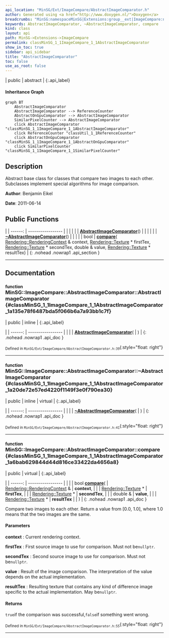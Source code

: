 ```yaml
---
api_location: "MinSG/Ext/ImageCompare/AbstractImageComparator.h"
author: Generated using <a href="http://www.doxygen.nl/">Doxygen</a>
breadcrumbs: "MinSG:namespaceMinSG|Extensions:group__ext|ImageCompare:namespaceMinSG_1_1ImageCompare"
keywords: AbstractImageComparator, ~AbstractImageComparator, compare
kind: class
layout: api
path: MinSG->Extensions->ImageCompare
permalink: classMinSG_1_1ImageCompare_1_1AbstractImageComparator
show_in_toc: true
sidebar: api_sidebar
title: "AbstractImageComparator"
toc: false
use_as_root: false
---
```


| public | abstract |
{:.api_label}

#### Inheritance Graph

```mermaid
graph BT
	AbstractImageComparator
	AbstractImageComparator --> ReferenceCounter
	AbstractOnGpuComparator --> AbstractImageComparator
	SimilarPixelCounter --> AbstractImageComparator
	click AbstractImageComparator "classMinSG_1_1ImageCompare_1_1AbstractImageComparator"
	click ReferenceCounter "classUtil_1_1ReferenceCounter"
	click AbstractOnGpuComparator "classMinSG_1_1ImageCompare_1_1AbstractOnGpuComparator"
	click SimilarPixelCounter "classMinSG_1_1ImageCompare_1_1SimilarPixelCounter"
```

## Description



Abstract base class for classes that compare two images to each other. Subclasses implement special algorithms for image comparison.



**Author**: Benjamin Eikel



**Date**: 2011-06-14





## Public Functions

|
| ------: | ----------------- |
|  | |
|  | **[AbstractImageComparator](#classMinSG_1_1ImageCompare_1_1AbstractImageComparator_1a135e78f6487bda5f066b6a7a93bb1c7f)**() |
|  | |
|  | **[~AbstractImageComparator](#classMinSG_1_1ImageCompare_1_1AbstractImageComparator_1a20de72e57ed4220f1149f3e0f790ea30)**() |
|  | |
| bool | **[compare](#classMinSG_1_1ImageCompare_1_1AbstractImageComparator_1a6bab629844d44d816ce33422da4656a8)**( [Rendering::RenderingContext](classRendering_1_1RenderingContext) & context,  [Rendering::Texture](classRendering_1_1Texture) * firstTex,  [Rendering::Texture](classRendering_1_1Texture) * secondTex, double & value,  [Rendering::Texture](classRendering_1_1Texture) * resultTex) |
{: .nohead .nowrap1 .api_section }


-------------------------------------------------------------------

## Documentation

### <small>function</small><br/> MinSG::ImageCompare::AbstractImageComparator::AbstractImageComparator {#classMinSG_1_1ImageCompare_1_1AbstractImageComparator_1a135e78f6487bda5f066b6a7a93bb1c7f}

| public | inline |
{:.api_label}

|
| ------: | ----------------- |
|  |
|  **[AbstractImageComparator](#classMinSG_1_1ImageCompare_1_1AbstractImageComparator_1a135e78f6487bda5f066b6a7a93bb1c7f)**( |  ) |
{: .nohead .nowrap1 .api_doc }





<sub>Defined in `MinSG/Ext/ImageCompare/AbstractImageComparator.h:39`</sub>{:style="float: right"}

-------------------------------------------------------------------

### <small>function</small><br/> MinSG::ImageCompare::AbstractImageComparator::~AbstractImageComparator {#classMinSG_1_1ImageCompare_1_1AbstractImageComparator_1a20de72e57ed4220f1149f3e0f790ea30}

| public | inline | virtual |
{:.api_label}

|
| ------: | ----------------- |
|  |
|  **[~AbstractImageComparator](#classMinSG_1_1ImageCompare_1_1AbstractImageComparator_1a20de72e57ed4220f1149f3e0f790ea30)**( |  ) |
{: .nohead .nowrap1 .api_doc }





<sub>Defined in `MinSG/Ext/ImageCompare/AbstractImageComparator.h:41`</sub>{:style="float: right"}

-------------------------------------------------------------------

### <small>function</small><br/> MinSG::ImageCompare::AbstractImageComparator::compare {#classMinSG_1_1ImageCompare_1_1AbstractImageComparator_1a6bab629844d44d816ce33422da4656a8}

| public | virtual |
{:.api_label}

|
| ------: | ----------------- |
|  |
| bool **[compare](#classMinSG_1_1ImageCompare_1_1AbstractImageComparator_1a6bab629844d44d816ce33422da4656a8)**( |  [Rendering::RenderingContext](classRendering_1_1RenderingContext) & | **context**, |
| |  [Rendering::Texture](classRendering_1_1Texture) * | **firstTex**, |
| |  [Rendering::Texture](classRendering_1_1Texture) * | **secondTex**, |
| | double & | **value**, |
| |  [Rendering::Texture](classRendering_1_1Texture) * | **resultTex** |
|   ) |
{: .nohead .nowrap1 .api_doc }



Compare two images to each other. Return a value from [0.0, 1.0], where 1.0 means that the two images are the same.


#### Parameters
**context**
:  Current rendering context.



**firstTex**
:  First source image to use for comparison. Must not be`nullptr`.



**secondTex**
:  Second source image to use for comparison. Must not be`nullptr`.



**value**
:  Result of the image comparison. The interpretation of the value depends on the actual implementation.



**resultTex**
:  Resulting texture that contains any kind of difference image specific to the actual implementation. May be`nullptr`.




#### Returns
`true`if the comparison was successful,`false`if something went wrong.





<sub>Defined in `MinSG/Ext/ImageCompare/AbstractImageComparator.h:55`</sub>{:style="float: right"}

-------------------------------------------------------------------

